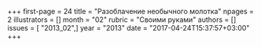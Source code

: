 +++
first-page = 24
title = "Разоблачение необычного молотка"
npages = 2
illustrators = []
month = "02"
rubric = "Своими руками"
authors = []
issues = [ "2013_02",]
year = "2013"
date = "2017-04-24T15:37:57+03:00"
+++
